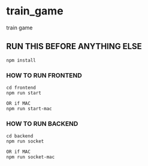 # train_game
train game

## RUN THIS BEFORE ANYTHING ELSE
```
npm install
```

### HOW TO RUN FRONTEND
```
cd frontend
npm run start

OR if MAC
npm run start-mac
```

### HOW TO RUN BACKEND
```
cd backend
npm run socket

OR if MAC
npm run socket-mac
```
